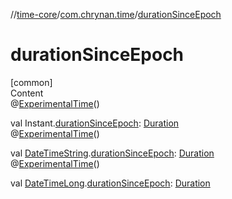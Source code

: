 //[time-core](../../index.md)/[com.chrynan.time](index.md)/[durationSinceEpoch](duration-since-epoch.md)



# durationSinceEpoch  
[common]  
Content  
@[ExperimentalTime](https://kotlinlang.org/api/latest/jvm/stdlib/kotlin.time/-experimental-time/index.html)()  
  
val Instant.[durationSinceEpoch](duration-since-epoch.md): [Duration](https://kotlinlang.org/api/latest/jvm/stdlib/kotlin.time/-duration/index.html)  
@[ExperimentalTime](https://kotlinlang.org/api/latest/jvm/stdlib/kotlin.time/-experimental-time/index.html)()  
  
val [DateTimeString](-date-time-string/index.md).[durationSinceEpoch](duration-since-epoch.md): [Duration](https://kotlinlang.org/api/latest/jvm/stdlib/kotlin.time/-duration/index.html)  
@[ExperimentalTime](https://kotlinlang.org/api/latest/jvm/stdlib/kotlin.time/-experimental-time/index.html)()  
  
val [DateTimeLong](-date-time-long/index.md).[durationSinceEpoch](duration-since-epoch.md): [Duration](https://kotlinlang.org/api/latest/jvm/stdlib/kotlin.time/-duration/index.html)  



